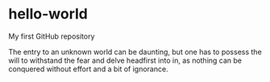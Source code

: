 # hello-world
My first GitHub repository


The entry to an unknown world can be daunting, but one has to possess the will to withstand the fear and delve headfirst into in, as nothing can be conquered without effort and a bit of ignorance.
